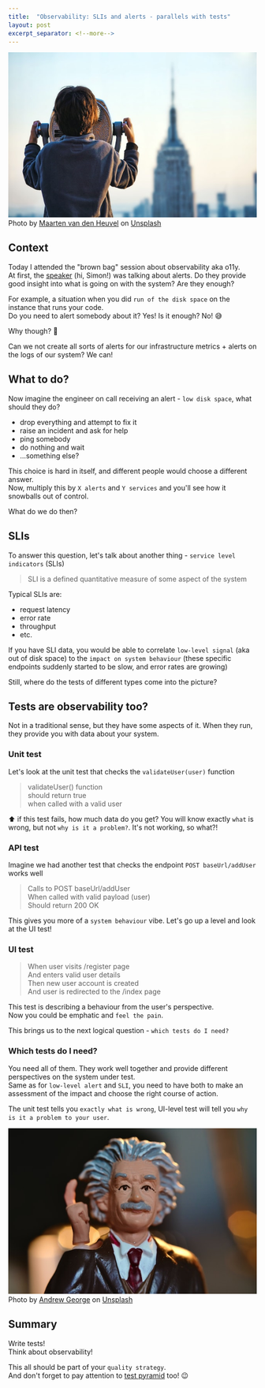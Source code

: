```yaml
---
title:  "Observability: SLIs and alerts - parallels with tests"
layout: post
excerpt_separator: <!--more-->
---
```


![Observability](../assets/posts/2023_02_20_o11y.jpg)  
Photo by <a href="https://unsplash.com/it/@mvdheuvel?utm_source=unsplash&utm_medium=referral&utm_content=creditCopyText">Maarten van den Heuvel</a> on <a href="https://unsplash.com/photos/s9XMNEm-M9c?utm_source=unsplash&utm_medium=referral&utm_content=creditCopyText">Unsplash</a>

## Context
Today I attended the "brown bag" session about observability aka o11y.  
At first, the [speaker](https://www.linkedin.com/in/simon-w-0b7a201a/) (hi, Simon!) was talking about alerts. Do they provide good insight into what is going on with the system? Are they enough?  

For example, a situation when you did `run of the disk space` on the instance that runs your code.  
Do you need to alert somebody about it? Yes! Is it enough? No! 😅

Why though? 🤔  
<!--more-->
Can we not create all sorts of alerts for our infrastructure metrics + alerts on the logs of our system? We can!   

## What to do?
Now imagine the engineer on call receiving an alert - `low disk space`, what should they do? 
- drop everything and attempt to fix it
- raise an incident and ask for help
- ping somebody
- do nothing and wait
- ...something else?

This choice is hard in itself, and different people would choose a different answer.  
Now, multiply this by `X alerts` and `Y services` and you'll see how it snowballs out of control.

What do we do then?

## SLIs
To answer this question, let's talk about another thing - `service level indicators` (SLIs)
> SLI is a defined quantitative measure of some aspect of the system

Typical SLIs are:
 - request latency
 - error rate
 - throughput
 - etc.

If you have SLI data, you would be able to correlate `low-level signal` (aka out of disk space) to the `impact on system behaviour` (these specific endpoints suddenly started to be slow, and error rates are growing)  

Still, where do the tests of different types come into the picture?

## Tests are observability too?
Not in a traditional sense, but they have some aspects of it. When they run, they provide you with data about your system.

### Unit test
Let's look at the unit test that checks the `validateUser(user)` function
> validateUser() function  
> should return true  
> when called with a valid user

⬆ if this test fails, how much data do you get? You will know exactly `what` is wrong, but not `why is it a problem?`. It's not working, so what?!

### API test
Imagine we had another test that checks the endpoint `POST baseUrl/addUser` works well
> Calls to POST baseUrl/addUser  
> When called with valid payload (user)  
> Should return 200 OK

This gives you more of a `system behaviour` vibe. Let's go up a level and look at the UI test!

### UI test
> When user visits /register page  
> And enters valid user details  
> Then new user account is created   
> And user is redirected to the /index page

This test is describing a behaviour from the user's perspective.  
Now you could be emphatic and `feel the pain`. 

This brings us to the next logical question - `which tests do I need?`

### Which tests do I need?
You need all of them. They work well together and provide different perspectives on the system under test.  
Same as for `low-level alert` and `SLI`, you need to have both to make an assessment of the impact and choose the right course of action. 

The unit test tells you `exactly what is wrong`, UI-level test will tell you `why is it a problem to your user`.

![Genius](../assets/posts/2023_02_20_genius.jpg)
Photo by <a href="https://unsplash.com/@andrewjoegeorge?utm_source=unsplash&utm_medium=referral&utm_content=creditCopyText">Andrew George</a> on <a href="https://unsplash.com/photos/g-fm27_BRyQ?utm_source=unsplash&utm_medium=referral&utm_content=creditCopyText">Unsplash</a>


## Summary
Write tests!  
Think about observability!   

This all should be part of your `quality strategy`.  
And don't forget to pay attention to [test pyramid](https://ikaraman.github.io/ivanAndCode/test-pyramid/) too! 😉  